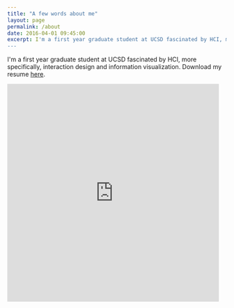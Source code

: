 ```yaml
---
title: "A few words about me"
layout: page
permalink: /about
date: 2016-04-01 09:45:00
excerpt: I'm a first year graduate student at UCSD fascinated by HCI, more specifically, all things to do with applied interaction design. Click the <span style="color:#8C8C8C">dots</span> to view my resume. Also see the posts below for some of my work.<br/>
---
```

[//]: # (Hack to avoid previewing the PDF!)
I'm a first year graduate student at UCSD fascinated by HCI, more specifically, interaction design and information visualization. Download my resume <a href="https://docs.google.com/file/d/0ByQtLx_3RS9-UXRTempLQXB5TEk/view">here</a>.<br/>

<iframe src="https://docs.google.com/file/d/0ByQtLx_3RS9-UXRTempLQXB5TEk/preview" width="96.5%" style="position: relative; height: 500px; border: none"></iframe>
<!-- add analytics -->
